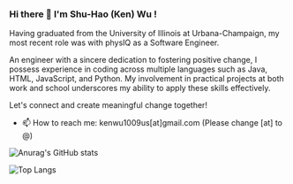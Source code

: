 ### Hi there 👋 I'm Shu-Hao (Ken) Wu !

Having graduated from the University of Illinois at Urbana-Champaign, my most recent role was with physIQ as a Software Engineer.

An engineer with a sincere dedication to fostering positive change, I possess experience in coding across multiple languages such as Java, HTML, JavaScript, and Python. My involvement in practical projects at both work and school underscores my ability to apply these skills effectively.

Let's connect and create meaningful change together!

<!-- **ken1009us/ken1009us** is a ✨ _special_ ✨ repository because its `README.md` (this file) appears on your GitHub profile.

Here are some ideas to get you started: -->

<!-- - 🔭 I’m currently working on ... -->

 <!-- - 🌱 I’m currently an MS student in Information Science at University of Illinois Urbana-Champaign.-->
- 📫 How to reach me: kenwu1009us[at]gmail.com (Please change [at] to @)
  <!-- - 👯 I’m looking to collaborate on ... -->
  <!-- - 🤔 I’m looking for help with ... -->
  <!-- - 💬 Ask me about ... -->
  <!-- - 😄 Pronouns: ... -->
  <!-- - ⚡ Fun fact: ... -->

![Anurag's GitHub stats](https://github-readme-stats-git-masterrstaa-rickstaa.vercel.app/api?username=ken1009us&show_icons=true&theme=dark)

![Top Langs](https://github-readme-stats-git-masterrstaa-rickstaa.vercel.app/api/top-langs/?username=ken1009us&&hide=jupyter%20notebook&theme=dark&layout=compact)
